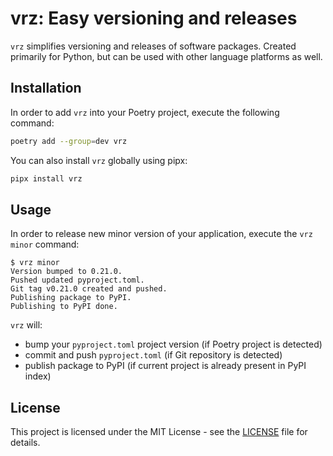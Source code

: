 # vrz: Easy versioning and releases

`vrz` simplifies versioning and releases of software packages. Created primarily for Python, but can be used with other language platforms as well.

## Installation

In order to add `vrz` into your Poetry project, execute the following command:

```bash
poetry add --group=dev vrz
```

You can also install `vrz` globally using pipx:

```bash
pipx install vrz
```

## Usage

In order to release new minor version of your application, execute the `vrz minor` command:

```
$ vrz minor
Version bumped to 0.21.0.
Pushed updated pyproject.toml.
Git tag v0.21.0 created and pushed.
Publishing package to PyPI.
Publishing to PyPI done.
```

`vrz` will:
- bump your `pyproject.toml` project version (if Poetry project is detected)
- commit and push `pyproject.toml` (if Git repository is detected)
- publish package to PyPI (if current project is already present in PyPI index)

## License

This project is licensed under the MIT License - see the [LICENSE](LICENSE) file for details.